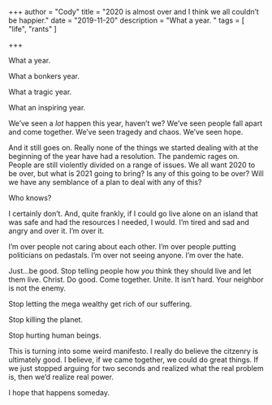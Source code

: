 +++
author = "Cody"
title = "2020 is almost over and I think we all couldn’t be happier."
date = "2019-11-20"
description = "What a year. "
tags = [
    "life",
    "rants"
]

+++

What a year.

What a bonkers year.

What a tragic year.

What an inspiring year.

We’ve seen a *lot* happen this year, haven’t we? We’ve seen people fall apart and come together. We’ve seen tragedy and chaos. We’ve seen hope.

And it still goes on. Really none of the things we started dealing with at the beginning of the year have had a resolution. The pandemic rages on. People are still violently divided on a range of issues. We all want 2020 to be over, but what is 2021 going to bring? Is any of this going to be over? Will we have any semblance of a plan to deal with any of this?

Who knows?

I certainly don’t. And, quite frankly, if I could go live alone on an island that was safe and had the resources I needed, I would. I’m tired and sad and angry and over it. I’m over it.

I’m over people not caring about each other. I’m over people putting politicians on pedastals. I’m over not seeing anyone. I’m over the hate.

Just…be good. Stop telling people how *you* think they should live and let them live. Christ. Do good. Come together. Unite. It isn’t hard. Your neighbor is not the enemy.

Stop letting the mega wealthy get rich of our suffering.

Stop killing the planet.

Stop hurting human beings.

This is turning into some weird manifesto. I really do believe the citzenry is ultimately good. I believe, if we came together, we could do great things. If we just stopped arguing for two seconds and realized what the real problem is, then we’d realize real power.

I hope that happens someday.